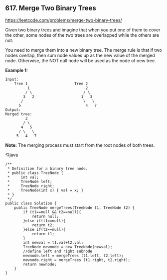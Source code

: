 ## 617. Merge Two Binary Trees
https://leetcode.com/problems/merge-two-binary-trees/

Given two binary trees and imagine that when you put one of them to cover the other, some nodes of the two trees are overlapped while the others are not.

You need to merge them into a new binary tree. The merge rule is that if two nodes overlap, then sum node values up as the new value of the merged node. Otherwise, the NOT null node will be used as the node of new tree.

**Example 1:**

    Input: 
        Tree 1                     Tree 2                  
              1                         2                             
             / \                       / \                            
            3   2                     1   3                        
           /                           \   \                      
          5                             4   7                  
    Output: 
    Merged tree:
             3
            / \
           4   5
          / \   \ 
         5   4   7
**Note:** The merging process must start from the root nodes of both trees.




:cupid:java

    /**
     * Definition for a binary tree node.
     * public class TreeNode {
     *     int val;
     *     TreeNode left;
     *     TreeNode right;
     *     TreeNode(int x) { val = x; }
     * }
     */
    public class Solution {
        public TreeNode mergeTrees(TreeNode t1, TreeNode t2) {
            if (t1==null && t2==null){
                return null;
            }else if(t1==null){
                return t2;
            }else if(t2==null){
                return t1;
            }
            int newval = t1.val+t2.val;
            TreeNode newnode = new TreeNode(newval);
            //define left and right subnode
            newnode.left = mergeTrees (t1.left, t2.left);
            newnode.right = mergeTrees (t1.right, t2.right);
            return newnode;
        }
    }
